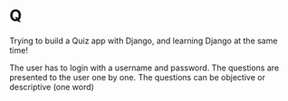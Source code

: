 # Q

Trying to build a Quiz app with Django, and learning Django at the same time!

The user has to login with a username and password. The questions are presented to the user one by one. The questions can be objective or descriptive (one word) 
